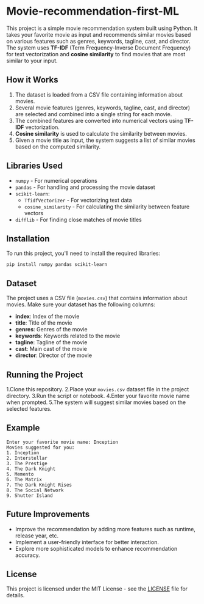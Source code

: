 # Movie-recommendation-first-ML

This project is a simple movie recommendation system built using Python. It takes your favorite movie as input and recommends similar movies based on various features such as genres, keywords, tagline, cast, and director. The system uses **TF-IDF** (Term Frequency-Inverse Document Frequency) for text vectorization and **cosine similarity** to find movies that are most similar to your input.

## How it Works

1. The dataset is loaded from a CSV file containing information about movies.
2. Several movie features (genres, keywords, tagline, cast, and director) are selected and combined into a single string for each movie.
3. The combined features are converted into numerical vectors using **TF-IDF** vectorization.
4. **Cosine similarity** is used to calculate the similarity between movies.
5. Given a movie title as input, the system suggests a list of similar movies based on the computed similarity.

## Libraries Used

- `numpy` - For numerical operations
- `pandas` - For handling and processing the movie dataset
- `scikit-learn`:
  - `TfidfVectorizer` - For vectorizing text data
  - `cosine_similarity` - For calculating the similarity between feature vectors
- `difflib` - For finding close matches of movie titles

## Installation

To run this project, you'll need to install the required libraries:

```
pip install numpy pandas scikit-learn
```
## Dataset
The project uses a CSV file (`movies.csv`) that contains information about movies. Make sure your dataset has the following columns:

- **index**: Index of the movie
- **title**: Title of the movie
- **genres**: Genres of the movie
- **keywords**: Keywords related to the movie
- **tagline**: Tagline of the movie
- **cast**: Main cast of the movie
- **director**: Director of the movie

## Running the Project
1.Clone this repository.
2.Place your `movies.csv` dataset file in the project directory.
3.Run the script or notebook.
4.Enter your favorite movie name when prompted.
5.The system will suggest similar movies based on the selected features.

## Example
```
Enter your favorite movie name: Inception
Movies suggested for you:
1. Inception
2. Interstellar
3. The Prestige
4. The Dark Knight
5. Memento
6. The Matrix
7. The Dark Knight Rises
8. The Social Network
9. Shutter Island
```
## Future Improvements
- Improve the recommendation by adding more features such as runtime, release year, etc.
- Implement a user-friendly interface for better interaction.
- Explore more sophisticated models to enhance recommendation accuracy.

## License
This project is licensed under the MIT License - see the [LICENSE](LICENSE) file for details.
